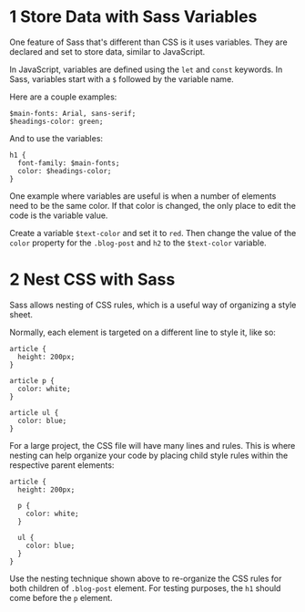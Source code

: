 <head>
<script src="https://cdnjs.cloudflare.com/ajax/libs/sass.js/0.9.12/sass.sync.min.js"></script>
</head>

# 1 Store Data with Sass Variables
One feature of Sass that's different than CSS is it uses variables. They are declared and set to store data, similar to JavaScript.

In JavaScript, variables are defined using the `let` and `const` keywords. In Sass, variables start with a `$` followed by the variable name.

Here are a couple examples:
```
$main-fonts: Arial, sans-serif;
$headings-color: green;
```
And to use the variables:
```
h1 {
  font-family: $main-fonts;
  color: $headings-color;
}
```
One example where variables are useful is when a number of elements need to be the same color. If that color is changed, the only place to edit the code is the variable value.

Create a variable `$text-color` and set it to `red`. Then change the value of the `color` property for the `.blog-post` and `h2` to the `$text-color` variable.
# 2 Nest CSS with Sass
Sass allows nesting of CSS rules, which is a useful way of organizing a style sheet.

Normally, each element is targeted on a different line to style it, like so:
```
article {
  height: 200px;
}

article p {
  color: white;
}

article ul {
  color: blue;
}
```
For a large project, the CSS file will have many lines and rules. This is where nesting can help organize your code by placing child style rules within the respective parent elements:
```
article {
  height: 200px;

  p {
    color: white;
  }

  ul {
    color: blue;
  }
}
```
Use the nesting technique shown above to re-organize the CSS rules for both children of `.blog-post` element. For testing purposes, the `h1` should come before the `p` element.
